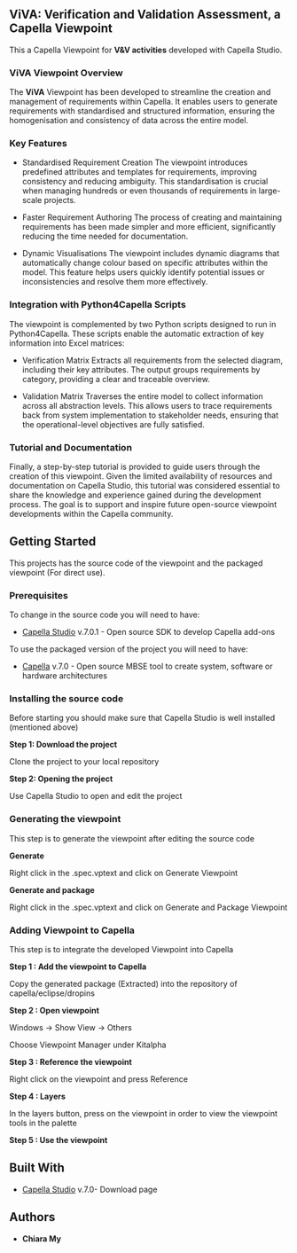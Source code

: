## ViVA: Verification and Validation Assessment, a Capella Viewpoint
This a Capella Viewpoint for **V&V activities** developed with Capella Studio. 

### ViVA Viewpoint Overview

The **ViVA** Viewpoint has been developed to streamline the creation and management of requirements within Capella.
It enables users to generate requirements with standardised and structured information, ensuring the homogenisation and consistency of data across the entire model.

### Key Features

* Standardised Requirement Creation
	The viewpoint introduces predefined attributes and templates for requirements, improving consistency and reducing ambiguity.
	This standardisation is crucial when managing hundreds or even thousands of requirements in large-scale projects.

* Faster Requirement Authoring
	The process of creating and maintaining requirements has been made simpler and more efficient, significantly reducing the time needed for documentation.

* Dynamic Visualisations
	The viewpoint includes dynamic diagrams that automatically change colour based on specific attributes within the model.
	This feature helps users quickly identify potential issues or inconsistencies and resolve them more effectively.

### Integration with Python4Capella Scripts

The viewpoint is complemented by two Python scripts designed to run in Python4Capella.
These scripts enable the automatic extraction of key information into Excel matrices:

* Verification Matrix
Extracts all requirements from the selected diagram, including their key attributes.
The output groups requirements by category, providing a clear and traceable overview.

* Validation Matrix
Traverses the entire model to collect information across all abstraction levels.
This allows users to trace requirements back from system implementation to stakeholder needs, ensuring that the operational-level objectives are fully satisfied.

### Tutorial and Documentation

Finally, a step-by-step tutorial is provided to guide users through the creation of this viewpoint.
Given the limited availability of resources and documentation on Capella Studio, this tutorial was considered essential to share the knowledge and experience gained during the development process.
The goal is to support and inspire future open-source viewpoint developments within the Capella community.


## Getting Started

This projects has the source code of the viewpoint and the packaged viewpoint (For direct use).

### Prerequisites
To change in the source code you will need to have:
* [Capella Studio](https://www.eclipse.org/capella/download.html) v.7.0.1 - Open source SDK to develop Capella add-ons

To use the packaged version of the project you will need to have:
* [Capella](https://www.eclipse.org/capella/download.html) v.7.0 - Open source MBSE tool to create system, software or hardware architectures


### Installing the source code
  Before starting you should make sure that Capella Studio is well installed (mentioned above)

  **Step 1: Download the project**

  Clone the project to your local repository

  **Step 2: Opening the project**

  Use Capella Studio to open and edit the project

### Generating the viewpoint
  This step is to generate the viewpoint after editing the source code

  **Generate**
  
  Right click in the .spec.vptext and click on Generate Viewpoint

  **Generate and package**
  
  Right click in the .spec.vptext and click on Generate and Package Viewpoint

### Adding Viewpoint to Capella
 This step is to integrate the developed Viewpoint into Capella 
  
  **Step 1 : Add the viewpoint to Capella**
  
  Copy the generated package (Extracted) into the repository of capella/eclipse/dropins 

  **Step 2 : Open viewpoint**
  
  Windows -> Show View -> Others
  
  Choose Viewpoint Manager under Kitalpha
  
  **Step 3 : Reference the viewpoint**
  
  Right click on the viewpoint and press Reference
  
  **Step 4 : Layers**
  
  In the layers button, press on the viewpoint in order to view the viewpoint tools in the palette
	
  **Step 5 : Use the viewpoint**
  

## Built With

* [Capella Studio](https://www.eclipse.org/capella/download.html) v.7.0- Download page


## Authors
* **Chiara My** 


